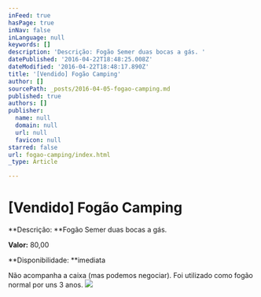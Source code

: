 ```yaml
---
inFeed: true
hasPage: true
inNav: false
inLanguage: null
keywords: []
description: 'Descrição: Fogão Semer duas bocas a gás. '
datePublished: '2016-04-22T18:48:25.008Z'
dateModified: '2016-04-22T18:48:17.890Z'
title: '[Vendido] Fogão Camping'
author: []
sourcePath: _posts/2016-04-05-fogao-camping.md
published: true
authors: []
publisher:
  name: null
  domain: null
  url: null
  favicon: null
starred: false
url: fogao-camping/index.html
_type: Article

---
```

# \[Vendido\] Fogão Camping

**Descrição: **Fogão Semer duas bocas a gás. 

**Valor:** 80,00

**Disponibilidade: **imediata

Não acompanha a caixa (mas podemos negociar). Foi utilizado como fogão normal por uns 3 anos.
![](https://the-grid-user-content.s3-us-west-2.amazonaws.com/10f5fb6b-e61c-42d8-ba7f-fcc194d18949.jpg)